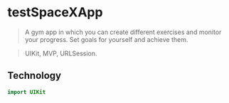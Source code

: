 # testSpaceXApp
> A gym app in which you can create different exercises and monitor your progress. Set goals for yourself and achieve them.

> UIKit, MVP, URLSession.
## Technology
```swift
import UIKit
```

